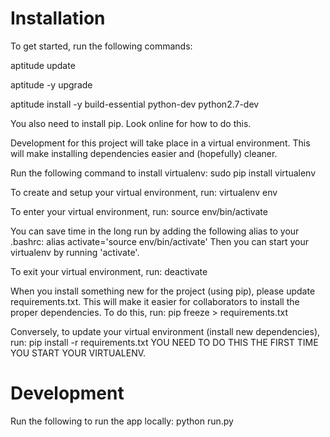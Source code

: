 # Installation 

To get started, run the following commands:

aptitude update

aptitude -y upgrade

aptitude install -y build-essential python-dev python2.7-dev

You also need to install pip. Look online for how to do this.

Development for this project will take place in a virtual environment. This will make installing dependencies easier and (hopefully) cleaner.

Run the following command to install virtualenv:
sudo pip install virtualenv

To create and setup your virtual environment, run:
virtualenv env

To enter your virtual environment, run:
source env/bin/activate

You can save time in the long run by adding the following alias to your .bashrc:
alias activate='source env/bin/activate'
Then you can start your virtualenv by running 'activate'.

To exit your virtual environment, run:
deactivate

When you install something new for the project (using pip), please update requirements.txt. This will make it easier for collaborators to install the proper dependencies. To do this, run:
pip freeze > requirements.txt

Conversely, to update your virtual environment (install new dependencies),
run:
pip install -r requirements.txt
YOU NEED TO DO THIS THE FIRST TIME YOU START YOUR VIRTUALENV.

# Development

Run the following to run the app locally: python run.py